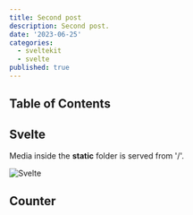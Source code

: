 ```yaml
---
title: Second post
description: Second post.
date: '2023-06-25'
categories:
  - sveltekit
  - svelte
published: true
---
```

<script>
  import Counter from './counter.svelte'
</script>

## Table of Contents

## Svelte

Media inside the **static** folder is served from '/'.

![Svelte](/favicon.png)

## Counter

<Counter />